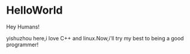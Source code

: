 # HelloWorld
Hey Humans!

yishuzhou here,i love C++ and linux.Now,i'll try my best to being a good programmer!
